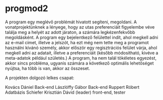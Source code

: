 # progmod2

A program egy meglévő problémát hivatott segíteni, megoldani. A vonatprojektünknek a lényege, hogy az utas preferenciáit figyelembe véve találja meg a helyét az adott járaton, a számára legkézenfekvőbb megoldásként. A program egy bejelentkező felülettel indít, ahol megkell adni az e-mail címet, illetve a jelszót, ha ezt még nem tette meg a programot használni kívánó személy, akkor először egy regisztrációs felület várja, ahol megkell adni az adatait, illetve a preferenciáit (később módosítható, kivéve a meta-adatok például születés.) A program, ha nem talál tökéletes egyezést, akkor sincs probléma, ugyanis számára a következő optimális lehetőséget nyújtsa, ha több is van, akkor az összeset. 

A projekten dolgozó lelkes csapat:

Kovács Dániel Back-end
Lászlóffy Gábor Back-end
Ruppert Róbert Adatbázis
Schiefer Krisztián Dávid (leader) front-end, tester
